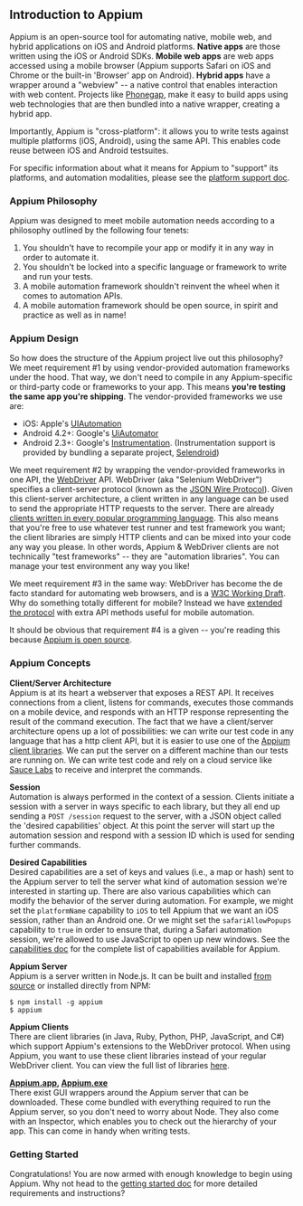 ## Introduction to Appium

Appium is an open-source tool for automating native,
mobile web, and hybrid applications on iOS and Android platforms.
**Native apps** are those written using the iOS or Android SDKs. **Mobile web apps** are web apps accessed using a mobile browser (Appium supports
Safari on iOS and Chrome or the built-in 'Browser' app on Android). **Hybrid apps** have a
wrapper around a "webview" -- a native control that enables interaction with
web content. Projects like [Phonegap](http://phonegap.com/),
make it easy to build apps using web technologies that are then bundled into
a native wrapper, creating a hybrid app.

Importantly, Appium is "cross-platform": it allows you to write tests against
multiple platforms (iOS, Android), using the same API. This enables code reuse between iOS and Android testsuites.

For specific information about what it means for Appium to "support" its
platforms, and automation modalities, please see the [platform support doc](/docs/en/appium-setup/platform-support.md).

### Appium Philosophy

Appium was designed to meet mobile automation needs according to a philosophy outlined by the following four tenets:

1. You shouldn't have to recompile your app or modify it in any way in order to automate it.
2. You shouldn't be locked into a specific language or framework to write and run your tests.
3. A mobile automation framework shouldn't reinvent the wheel when it comes to automation APIs.
4. A mobile automation framework should be open source, in spirit and practice as well as in name!

### Appium Design

So how does the structure of the Appium project live out this philosophy? We
meet requirement #1 by using vendor-provided automation frameworks under the
hood. That way, we don't need to compile in any Appium-specific or
third-party code or frameworks to your app. This means **you're testing the same app you're shipping**. The vendor-provided frameworks we use are:

* iOS: Apple's [UIAutomation](https://developer.apple.com/library/ios/documentation/DeveloperTools/Reference/UIAutomationRef/)
* Android 4.2+: Google's [UiAutomator](http://developer.android.com/tools/help/uiautomator/index.html)
* Android 2.3+: Google's [Instrumentation](http://developer.android.com/reference/android/app/Instrumentation.html). (Instrumentation support is provided by bundling a separate project, [Selendroid](http://selendroid.io))

We meet requirement #2 by wrapping the vendor-provided frameworks in one API,
the [WebDriver](http://docs.seleniumhq.org/projects/webdriver/) API.
WebDriver (aka "Selenium WebDriver") specifies a client-server protocol
(known as the [JSON Wire Protocol](https://w3c.github.io/webdriver/webdriver-spec.html)).
Given this client-server architecture, a client written in any language can
be used to send the appropriate HTTP requests to the server. There are
already [clients written in every popular programming language](http://appium.io/downloads). This also
means that you're free to use whatever test runner and test framework you
want; the client libraries are simply HTTP clients and can be mixed into your
code any way you please. In other words, Appium & WebDriver clients are not
technically "test frameworks" -- they are "automation libraries". You can
manage your test environment any way you like!

We meet requirement #3 in the same way: WebDriver has become the de facto
standard for automating web browsers, and is a [W3C Working Draft](https://dvcs.w3.org/hg/webdriver/raw-file/tip/webdriver-spec.html).
Why do something totally different for mobile? Instead we have [extended the protocol](https://github.com/SeleniumHQ/mobile-spec/blob/master/spec-draft.md)
with extra API methods useful for mobile automation.

It should be obvious that requirement #4 is a given -- you're reading this
because [Appium is open source](https://github.com/appium/appium).

### Appium Concepts

**Client/Server Architecture**<br/>
Appium is at its heart a webserver that exposes a REST API. It receives
connections from a client, listens for commands, executes those commands on a
mobile device, and responds with an HTTP response representing the result of
the command execution. The fact that we have a client/server architecture
opens up a lot of possibilities: we can write our test code in any language
that has a http client API, but it is easier to use one of the [Appium client
libraries](http://appium.io/downloads). We can put the server on a different machine than our
tests are running on. We can write test code and rely on a cloud service
like [Sauce Labs](https://saucelabs.com/mobile) to receive and interpret the commands.

**Session**<br/>
Automation is always performed in the context of a session. Clients initiate
a session with a server in ways specific to each library,
but they all end up sending a `POST /session` request to the server,
with a JSON object called  the 'desired capabilities' object. At this point
the server will start up the automation session and respond with a session ID
which is used for sending further commands.

**Desired Capabilities**<br/>
Desired capabilities are a set of keys and values (i.e.,
a map or hash) sent to the Appium server to tell the server what kind of
automation session we're interested in starting up. There are also various
capabilities which can modify the behavior of the server during automation.
For example, we might set the `platformName` capability to `iOS` to tell
Appium that we want an iOS session, rather than an Android one. Or we might
set the `safariAllowPopups` capability to `true` in order to ensure that,
during a Safari automation session, we're allowed to use JavaScript to open
up new windows. See the [capabilities doc](/docs/en/writing-running-appium/caps.md) for the complete list of capabilities available for Appium.

**Appium Server**<br/>
Appium is a server written in Node.js. It can be built and installed [from source](github.com/appium/appium) or installed directly from NPM:
```
$ npm install -g appium
$ appium
```

**Appium Clients**<br/>
There are client libraries (in Java, Ruby, Python, PHP, JavaScript, and C#)
which support Appium's extensions to the WebDriver protocol. When using Appium,
you want to use these client libraries instead of your regular WebDriver
client. You can view the full list of libraries [here](appium-clients.md).

**[Appium.app](https://github.com/appium/appium-dot-app), [Appium.exe](https://github.com/appium/appium-dot-exe)**<br/>
There exist GUI wrappers around the Appium server that can be downloaded.
These come bundled with everything required to run the Appium server,
so you don't need to worry about Node. They also come with an Inspector,
which enables you to check out the hierarchy of your app. This can come in handy when writing tests.

### Getting Started

Congratulations! You are now armed with enough knowledge to begin using Appium. Why not head to the [getting started doc](https://github.com/appium/appium/blob/master/README.md) for more detailed requirements and instructions?
